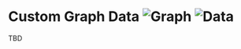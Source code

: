 # Custom Graph Data ![Graph](https://img.shields.io/badge/Graph-37a573) ![Data](https://img.shields.io/badge/Data-cc9b1f)

TBD
